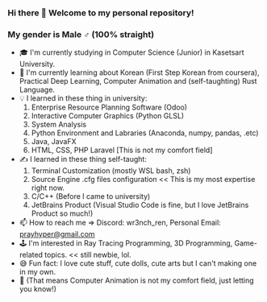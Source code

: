 ### Hi there 👋 Welcome to my personal repository!
### My gender is Male ♂️ (100% straight)
- 🎓 I'm currently studying in Computer Science (Junior) in Kasetsart University.
- 📖 I'm currently learning about Korean (First Step Korean from coursera), Practical Deep Learning, Computer Animation and (self-taughting) Rust Language.
- 💡 I learned in these thing in university:
  1. Enterprise Resource Planning Software (Odoo)
  2. Interactive Computer Graphics (Python GLSL)
  3. System Analysis
  4. Python Environment and Labraries (Anaconda, numpy, pandas, .etc)
  5. Java, JavaFX
  6. HTML, CSS, PHP Laravel [This is not my comfort field]
- ✍️ I learned in these thing self-taught:
  1. Terminal Customization (mostly WSL bash, zsh)
  2. Source Engine .cfg files configuration << This is my most expertise right now.
  3. C/C++ (Before I came to university)
  4. JetBrains Product (Visual Studio Code is fine, but I love JetBrains Product so much!)
- 📫 How to reach me => Discord: wr3nch_ren, Personal Email: prayhyper@gmail.com
- 🕹️ I'm interested in Ray Tracing Programming, 3D Programming, Game-related topics. << still newbie, lol.
- 😅 Fun fact: I love cute stuff, cute dolls, cute arts but I can't making one in my own.
- 🔴 (That means Computer Animation is not my comfort field, just letting you know!)
<!--
**Wr3nch-ren/Wr3nch-ren** is a ✨ _special_ ✨ repository because its `README.md` (this file) appears on your GitHub profile.

Here are some ideas to get you started:

- 🔭 I’m currently working on ...
- 🌱 I’m currently learning ...
- 👯 I’m looking to collaborate on ...
- 🤔 I’m looking for help with ...
- 💬 Ask me about ...
- 📫 How to reach me: ...
- 😄 Pronouns: ...
- ⚡ Fun fact: ...
-->
